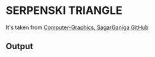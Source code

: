# SERPENSKI TRIANGLE

It's taken from [Computer-Graphics, SagarGaniga GitHub](https://github.com/SagarGaniga/computer-graphics)

## Output

